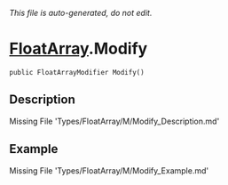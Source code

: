 *This file is auto-generated, do not edit.*

# [FloatArray](Types/FloatArray.md).Modify
`public FloatArrayModifier Modify()`
## Description
Missing File 'Types/FloatArray/M/Modify_Description.md'
## Example
Missing File 'Types/FloatArray/M/Modify_Example.md'
